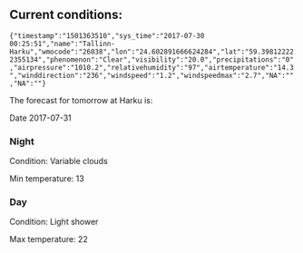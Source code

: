 ## Current conditions: 
 ``` {"timestamp":"1501363510","sys_time":"2017-07-30 00:25:51","name":"Tallinn-Harku","wmocode":"26038","lon":"24.602891666624284","lat":"59.398122222355134","phenomenon":"Clear","visibility":"20.0","precipitations":"0","airpressure":"1010.2","relativehumidity":"97","airtemperature":"14.3","winddirection":"236","windspeed":"1.2","windspeedmax":"2.7","NA":"","NA":""} ```

 The forecast for tomorrow at Harku is: 

Date 2017-07-31 

### Night 

Condition: Variable clouds 

Min temperature: 13 

### Day 

Condition: Light shower 

Max temperature: 22 

